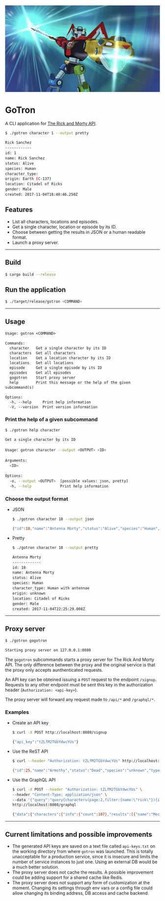 ![GoTron](gotron.webp)

# GoTron

A CLI application for [The Rick and Morty API](https://rickandmortyapi.com/).

```bash
$ ./gotron character 1 --output pretty
```
```bash
Rick Sanchez
------------
id: 1
name: Rick Sanchez
status: Alive
species: Human
character_type:
origin: Earth (C-137)
location: Citadel of Ricks
gender: Male
created: 2017-11-04T18:48:46.250Z
```

## Features
- List all characters, locations and episodes.
- Get a single character, location or episode by its ID.
- Choose between getting the results in JSON or a human readable format.
- Launch a proxy server.

---

## Build

```bash
$ cargo build --release
```

## Run the application

```bash
$ ./target/release/gotron <COMMAND>
```

---

## Usage

```
Usage: gotron <COMMAND>

Commands:
  character   Get a single character by its ID
  characters  Get all characters
  location    Get a location character by its ID
  locations   Get all locations
  episode     Get a single episode by its ID
  episodes    Get all episodes
  gogotron    Start proxy server
  help        Print this message or the help of the given subcommand(s)

Options:
  -h, --help     Print help information
  -V, --version  Print version information
```

### Print the help of a given subcommand

```bash
$ ./gotron help character
```
```bash
Get a single character by its ID

Usage: gotron character --output <OUTPUT> <ID>

Arguments:
  <ID>

Options:
  -o, --output <OUTPUT>  [possible values: json, pretty]
  -h, --help             Print help information
```

### Choose the output format

- JSON

    ```bash
    $ ./gotron character 18 --output json
    ```
    ```bash
    {"id":18,"name":"Antenna Morty","status":"Alive","species":"Human","type":"Human with antennae","origin":{"name":"unknown","url":""},"location":{"name":"Citadel of Ricks","url":"https://rickandmortyapi.com/api/location/3"},"gender":"Male","image":"https://rickandmortyapi.com/api/character/avatar/18.jpeg","episode":["https://rickandmortyapi.com/api/episode/10","https://rickandmortyapi.com/api/episode/28"],"url":"https://rickandmortyapi.com/api/character/18","created":"2017-11-04T22:25:29.008Z"}
    ```

- Pretty

    ```bash
    $ ./gotron character 18 --output pretty
    ```
    ```bash
    Antenna Morty
    -------------
    id: 18
    name: Antenna Morty
    status: Alive
    species: Human
    character_type: Human with antennae
    origin: unknown
    location: Citadel of Ricks
    gender: Male
    created: 2017-11-04T22:25:29.008Z
    ```

---

## Proxy server

```bash
$ ./gotron gogotron
```
```bash
Starting proxy server on 127.0.0.1:8080
```

The `gogotron` subcommands starts a proxy server for The Rick And Morty API. The only difference between the proxy and the original service is that the proxy only accepts aunthenticated requests.

An API key can be obteined issuing a `POST` request to the endpoint `/signup`. Requests to any other endpoint must be sent this key in the authorization header (`Authorization: <api-key>`).

The proxy server will forward any request made to `/api/*` and `/graphql/*`.

### Examples

- Create an API key

    ```bash
    $ curl -X POST http://localhost:8080/signup
    ```
    ```bash
    {"api_key":"tZLfM2TGbYdwcYUs"}
    ```

- Use the ReST API

    ```bash
    $ curl --header "Authorization: tZLfM2TGbYdwcYUs" http://localhost:8080/api/character/25
    ```
    ```bash
    {"id":25,"name":"Armothy","status":"Dead","species":"unknown","type":"Self-aware arm","gender":"Male","origin":{"name":"Post-Apocalyptic Earth","url":"https://rickandmortyapi.com/api/location/8"},"location":{"name":"Post-Apocalyptic Earth","url":"https://rickandmortyapi.com/api/location/8"},"image":"https://rickandmortyapi.com/api/character/avatar/25.jpeg","episode":["https://rickandmortyapi.com/api/episode/23"],"url":"https://rickandmortyapi.com/api/character/25","created":"2017-11-05T08:54:29.343Z"}
    ```

- Use the GraphQL API

    ```bash
    $ curl -X POST --header "Authorization: tZLfM2TGbYdwcYUs" \
    --header "Content-Type: application/json" \
    --data '{"query":"query{characters(page:2,filter:{name:\"rick\"}){info{count}results{name}}}"}' \
    http://localhost:8080/graphql
    ```
    ```bash
    {"data":{"characters":{"info":{"count":107},"results":[{"name":"Mechanical Rick"},{"name":"Mega Fruit Farmer Rick"},{"name":"Morty Rick"},{"name":"Pickle Rick"},{"name":"Plumber Rick"},{"name":"Quantum Rick"},{"name":"Regional Manager Rick"},{"name":"Reverse Rick Outrage"},{"name":"Rick D. Sanchez III"},{"name":"Rick Guilt Rick"},{"name":"Rick Prime"},{"name":"Rick D-99"},{"name":"Rick D716"},{"name":"Rick D716-B"},{"name":"Rick D716-C"},{"name":"Rick Sanchez"},{"name":"Rick J-22"},{"name":"Rick K-22"},{"name":"Rick Sanchez"},{"name":"Ricktiminus Sancheziminius"}]}}}
    ```

---

## Current limitations and possible improvements

- The generated API keys are saved on a text file called `api-keys.txt` on the working directory from where `gotron` was launched. This is totally unacceptable for a production service, since it is insecure and limits the number of service instances to just one. Using an external DB would be a much better solution.
- The proxy server does not cache the results. A possible improvement could be adding support for a shared cache like Redis.
- The proxy server does not support any form of customization at the moment. Changing its settings through env vars or a config file could allow changing its binding address, DB access and cache backend.